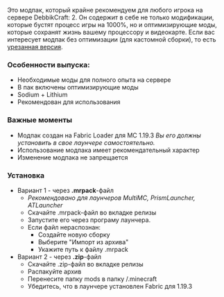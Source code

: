 Это модпак, который крайне рекомендуем для любого игрока на сервере DebbikCraft: 2. Он содержит в себе не только модификации, которые бустят процесс игры на 1000%, но и оптимизирующие моды, которые сохранят жизнь вашему процессору и видеокарте.
Если вас интересует модпак без оптимизации (для кастомной сборки), то есть [урезанная версия](/stash/dcmpe).

### Особенности выпуска:
- Необходимые моды для полного опыта на сервере
- В пак включены оптимизирующие моды
- Sodium + Lithium
- Рекомендован для использования

### Важные моменты
- Модпак создан на Fabric Loader для MC 1.19.3 *Вы его должны установить в свое лаунчере самостоятельно.*
- Использование модпака имеет рекомендательный характер
- Изменение модпака не запрещается

### Установка
- Вариант 1 - через **.mrpack**-файл
  - *Рекомендовано для лаунчеров MultiMC, PrismLauncher, ATLauncher*
  - Скачайте .mrpack-файл во вкладке релизы
  - Запустите его через програму лаунчера.
  - Если файл нераспознан:
    - Создайте новую сборку
    - Выберите "Импорт из архива"
    - Укажите путь к файлу .mrpack
- Вариант 2 - через **.zip**-файл
  - Скачайте .zip-файл во вкладке релизы
  - Распакуйте архив
  - Перенесите папку mods в папку /.minecraft
  - Убедитесь, что в лаунчере установлен Fabric для 1.19.3